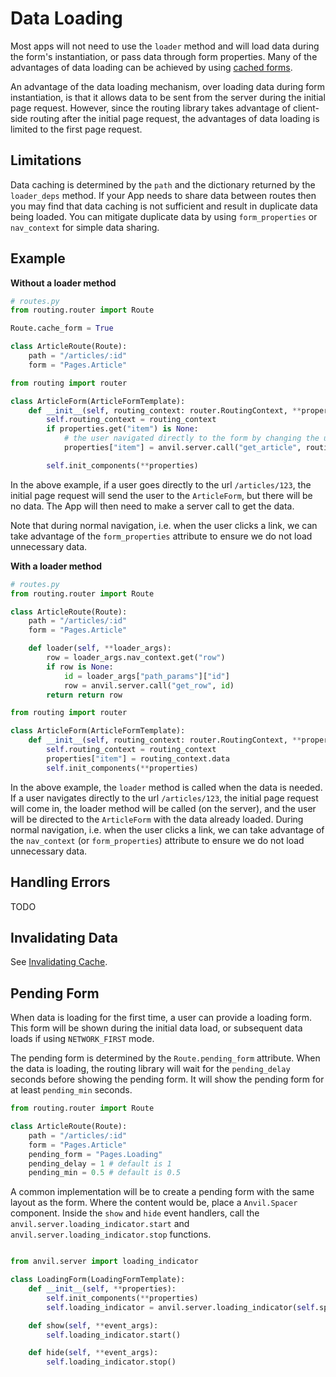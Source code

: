# Data Loading

Most apps will not need to use the `loader` method and will load data during the form's instantiation, or pass data through form properties. Many of the advantages of data loading can be achieved by using [cached forms](/caching#form-caching).

An advantage of the data loading mechanism, over loading data during form instantiation, is that it allows data to be sent from the server during the initial page request. However, since the routing library takes advantage of client-side routing after the initial page request, the advantages of data loading is limited to the first page request.

## Limitations

Data caching is determined by the `path` and the dictionary returned by the `loader_deps` method. If your App needs to share data between routes then you may find that data caching is not sufficient and result in duplicate data being loaded. You can mitigate duplicate data by using `form_properties` or `nav_context` for simple data sharing.

## Example

**Without a loader method**

```python
# routes.py
from routing.router import Route

Route.cache_form = True

class ArticleRoute(Route):
    path = "/articles/:id"
    form = "Pages.Article"

```

```python
from routing import router

class ArticleForm(ArticleFormTemplate):
    def __init__(self, routing_context: router.RoutingContext, **properties):
        self.routing_context = routing_context
        if properties.get("item") is None:
            # the user navigated directly to the form by changing the url
            properties["item"] = anvil.server.call("get_article", routing_context.params["id"])

        self.init_components(**properties)

```

In the above example, if a user goes directly to the url `/articles/123`, the initial page request will send the user to the `ArticleForm`, but there will be no data. The App will then need to make a server call to get the data.

Note that during normal navigation, i.e. when the user clicks a link, we can take advantage of the `form_properties` attribute to ensure we do not load unnecessary data.

**With a loader method**

```python
# routes.py
from routing.router import Route

class ArticleRoute(Route):
    path = "/articles/:id"
    form = "Pages.Article"

    def loader(self, **loader_args):
        row = loader_args.nav_context.get("row")
        if row is None:
            id = loader_args["path_params"]["id"]
            row = anvil.server.call("get_row", id)
        return return row
```

```python
from routing import router

class ArticleForm(ArticleFormTemplate):
    def __init__(self, routing_context: router.RoutingContext, **properties):
        self.routing_context = routing_context
        properties["item"] = routing_context.data
        self.init_components(**properties)

```

In the above example, the `loader` method is called when the data is needed. If a user navigates directly to the url `/articles/123`, the initial page request will come in, the loader method will be called (on the server), and the user will be directed to the `ArticleForm` with the data already loaded. During normal navigation, i.e. when the user clicks a link, we can take advantage of the `nav_context` (or `form_properties`) attribute to ensure we do not load unnecessary data.


## Handling Errors

TODO


## Invalidating Data

See [Invalidating Cache](/caching#invalidating-cache).

## Pending Form

When data is loading for the first time, a user can provide a loading form. This form will be shown during the initial data load, or subsequent data loads if using `NETWORK_FIRST` mode.

The pending form is determined by the `Route.pending_form` attribute. When the data is loading, the  routing library will wait for the `pending_delay` seconds before showing the pending form. It will show the pending form for at least `pending_min` seconds.

```python
from routing.router import Route

class ArticleRoute(Route):
    path = "/articles/:id"
    form = "Pages.Article"
    pending_form = "Pages.Loading"
    pending_delay = 1 # default is 1
    pending_min = 0.5 # default is 0.5

```

A common implementation will be to create a pending form with the same layout as the form. Where the content would be, place a `Anvil.Spacer` component. Inside the `show` and `hide` event handlers, call the `anvil.server.loading_indicator.start` and `anvil.server.loading_indicator.stop` functions.

```python

from anvil.server import loading_indicator

class LoadingForm(LoadingFormTemplate):
    def __init__(self, **properties):
        self.init_components(**properties)
        self.loading_indicator = anvil.server.loading_indicator(self.spacer_1)

    def show(self, **event_args):
        self.loading_indicator.start()

    def hide(self, **event_args):
        self.loading_indicator.stop()

```



